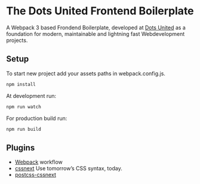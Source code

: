The Dots United Frontend Boilerplate
===
A Webpack 3 based Frondend Boilerplate, developed at
[Dots United](https://dotsunited.de/) as a foundation for modern, maintainable
and lightning fast Webdevelopment projects.

Setup
---
To start new project add your assets paths in webpack.config.js.

```bash
npm install
```
At development run:
```bash
npm run watch
```
For production build run:
```bash
npm run build
```

Plugins
---

* [Webpack](https://github.com/webpack/webpack) workflow
* [cssnext](http://cssnext.io/) Use tomorrow’s CSS syntax, today.
* [postcss-cssnext](https://github.com/MoOx/postcss-cssnext)